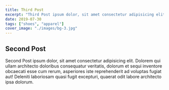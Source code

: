 ```yaml
---
title: Third Post
excerpt: "Third Post ipsum dolor, sit amet consectetur adipisicing elit. Dolorem qui ullam"
date: 2019-07-30
tags: ["shoes", "apparel"]
cover_image: "./images/bg-3.jpg"
---
```


## Second Post

Second Post ipsum dolor, sit amet consectetur adipisicing elit. Dolorem qui ullam architecto doloribus consequatur veritatis, dolorum et sequi inventore obcaecati esse cum rerum, asperiores iste reprehenderit ad voluptas fugiat aut! Deleniti laboriosam quasi fugit excepturi, quaerat odit labore architecto ipsa dolorum.
